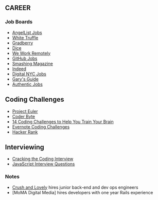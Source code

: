 
## CAREER

### Job Boards
+   [AngelList Jobs](https://angel.co/jobs)
+   [White Truffle](https://www.whitetruffle.com/c/inbox#open)
+   [Gradberry](https://gradberry.com/)
+   [Dice](http://www.dice.com/)
+   [We Work Remotely](https://weworkremotely.com/)
+   [GitHub Jobs](https://jobs.github.com/)
+   [Smashing Magazine](http://jobs.smashingmagazine.com/)
+   [Indeed](http://www.indeed.com/)
+   [Digital NYC Jobs](http://www.digital.nyc/jobs)
+   [Gary's Guide](http://www.garysguide.com/jobs)
+   [Authentic Jobs](https://authenticjobs.com/)

## Coding Challenges
+   [Project Euler](http://projecteuler.net/problems)
+   [Coder Byte](http://coderbyte.com/)
+   [14 Coding Challenges to Help You Train Your Brain](http://codecondo.com/coding-challenges/)
+   [Evernote Coding Challenges](https://evernote.com/careers/challenge.php)
+   [Hacker Rank](https://www.hackerrank.com/)

## Interviewing
+   [Cracking the Coding Interview](http://www.mktechnicalclasses.com/Notes/Cracking%20the%20Coding%20Interview,%204%20Edition%20-%20150%20Programming%20Interview%20Questions%20and%20Solutions.pdf)
+   [JavaScript Interview Questions](http://career.guru99.com/top-85-javascript-interview-questions/)

### Notes
+   [Crush and Lovely](http://crushlovely.com/team/) hires junior back-end and dev ops engineers
+   [MoMA Digital Media] hires developers with one year Rails experience

